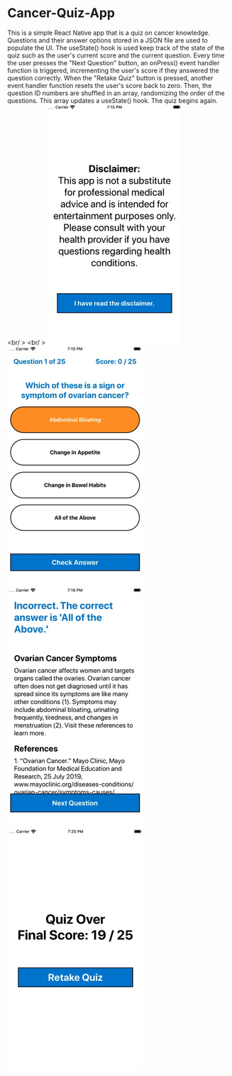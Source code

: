 # Cancer-Quiz-App
This is a simple React Native app that is a quiz on cancer knowledge. Questions and their answer options stored in a JSON file are used to populate the UI. The useState() hook is used keep track of the state of the quiz such as the user's current score and the current question. Every time the user presses the "Next Question" button, an onPress() event handler function is triggered, incrementing the user's score if they answered the question correctly. When the "Retake Quiz" button is pressed, another event handler function resets the user's score back to zero. Then, the question ID numbers are shuffled in an array, randomizing the order of the questions. This array updates a useState() hook. The quiz begins again.  
<br/ >
<br/ >
![Start Quiz JPG](StartQuiz.jpg)
![Question JPG](Question.jpg)
![Answer JPG](Answer.jpg)
![End Quiz JPG](EndQuiz.jpg)
